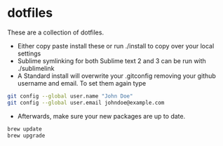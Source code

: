 dotfiles
========

These are a collection of dotfiles.

+ Either copy paste install these or run ./install to copy over your local settings
+ Sublime symlinking for both Sublime text 2 and 3 can be run with ./sublimelink
+ A Standard install will overwrite your .gitconfig removing your github username and email. To set them again type
``` bash
git config --global user.name "John Doe"
git config --global user.email johndoe@example.com
```
+ Afterwards, make sure your new packages are up to date.
``` bash
brew update
brew upgrade
```
